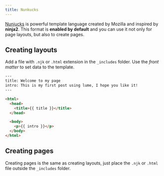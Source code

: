 ```yaml
---
title: Nunkucks
---
```


[Nunjucks](https://mozilla.github.io/nunjucks/) is powerful template language created by Mozilla and inspired by **ninja2**. This format is **enabled by default** and you can use it not only for page layouts, but also to create pages.

## Creating layouts

Add a file with `.njk` or `.html` extension in the `_includes` folder. Use the *front matter* to set data to the template.

```html
---
title: Welcome to my page
intro: This is my first post using lume, I hope you like it!
---

<html>
  <head>
    <title>{{ title }}</title>
  </head>

  <body>
    <p>{{ intro }}</p>
  </body>
</html>
```

## Creating pages

Creating pages is the same as creating layouts, just place the `.njk` or `.html` file outside the `_includes` folder.